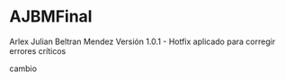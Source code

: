 # AJBMFinal
Arlex Julian Beltran Mendez
Versión 1.0.1 - Hotfix aplicado para corregir errores críticos

cambio